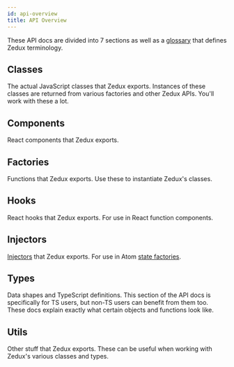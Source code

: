 ```yaml
---
id: api-overview
title: API Overview
---
```


These API docs are divided into 7 sections as well as a [glossary](glossary) that defines Zedux terminology.

## Classes

The actual JavaScript classes that Zedux exports. Instances of these classes are returned from various factories and other Zedux APIs. You'll work with these a lot.

## Components

React components that Zedux exports.

## Factories

Functions that Zedux exports. Use these to instantiate Zedux's classes.

## Hooks

React hooks that Zedux exports. For use in React function components.

## Injectors

[Injectors](glossary#injector) that Zedux exports. For use in Atom [state factories](glossary#state-factory).

## Types

Data shapes and TypeScript definitions. This section of the API docs is specifically for TS users, but non-TS users can benefit from them too. These docs explain exactly what certain objects and functions look like.

## Utils

Other stuff that Zedux exports. These can be useful when working with Zedux's various classes and types.
